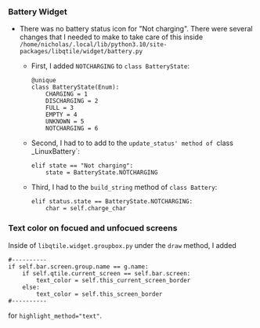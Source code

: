 ### Battery Widget
* There was no battery status icon for "Not charging". There were several changes
  that I needed to make to take care of this inside 
  `/home/nicholas/.local/lib/python3.10/site-packages/libqtile/widget/battery.py`

  * First, I added `NOTCHARGING` to `class BatteryState`:
    ```
    @unique
    class BatteryState(Enum):
        CHARGING = 1
        DISCHARGING = 2
        FULL = 3
        EMPTY = 4
        UNKNOWN = 5
        NOTCHARGING = 6
    ```
  * Second, I had to to add to the `update_status' method of `class _LinuxBattery`:
    ```
    elif state == "Not charging":
        state = BatteryState.NOTCHARGING
    ```
  * Third, I had to the `build_string` method of `class Battery`: 
    ```
    elif status.state == BatteryState.NOTCHARGING:
        char = self.charge_char
    ```

### Text color on focued and unfocued screens
Inside of `libqtile.widget.groupbox.py` under the `draw` method, I added
```
#----------
if self.bar.screen.group.name == g.name:
    if self.qtile.current_screen == self.bar.screen:
        text_color = self.this_current_screen_border
    else:
        text_color = self.this_screen_border
#----------
```
for `highlight_method="text"`.
